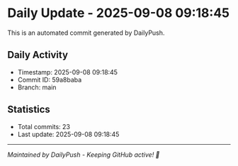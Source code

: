# Daily Update - 2025-09-08 09:18:45

This is an automated commit generated by DailyPush.

## Daily Activity
- Timestamp: 2025-09-08 09:18:45
- Commit ID: 59a8baba
- Branch: main

## Statistics
- Total commits: 23
- Last update: 2025-09-08 09:18:45

---
*Maintained by DailyPush - Keeping GitHub active! 🚀*
